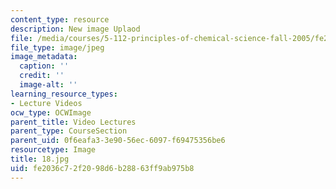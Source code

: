```yaml
---
content_type: resource
description: New image Uplaod
file: /media/courses/5-112-principles-of-chemical-science-fall-2005/fe2036c72f2098d6b28863ff9ab975b8_18.jpg
file_type: image/jpeg
image_metadata:
  caption: ''
  credit: ''
  image-alt: ''
learning_resource_types:
- Lecture Videos
ocw_type: OCWImage
parent_title: Video Lectures
parent_type: CourseSection
parent_uid: 0f6eafa3-3e90-56ec-6097-f69475356be6
resourcetype: Image
title: 18.jpg
uid: fe2036c7-2f20-98d6-b288-63ff9ab975b8
---
```

